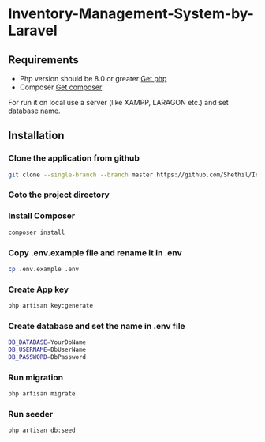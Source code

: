# Inventory-Management-System-by-Laravel


## Requirements
- Php version should be 8.0 or greater [Get php](https://www.php.net/downloads.php)
- Composer [Get composer](https://getcomposer.org/download/)

For run it on local use a server (like XAMPP, LARAGON etc.) and set database name.
## Installation
### Clone the application from github

```bash
git clone --single-branch --branch master https://github.com/Shethil/Inventory-Management-System-by-Laravel.git
```
### Goto the project directory

### Install Composer

```bash
composer install
```

### Copy .env.example file and rename it in .env

```bash
cp .env.example .env
```

### Create App key

```bash
php artisan key:generate
```

### Create database and set the name in .env file 

```bash
DB_DATABASE=YourDbName
DB_USERNAME=DbUserName
DB_PASSWORD=DbPassword
```

### Run migration 

```bash
php artisan migrate
```

### Run seeder

```bash
php artisan db:seed
```
